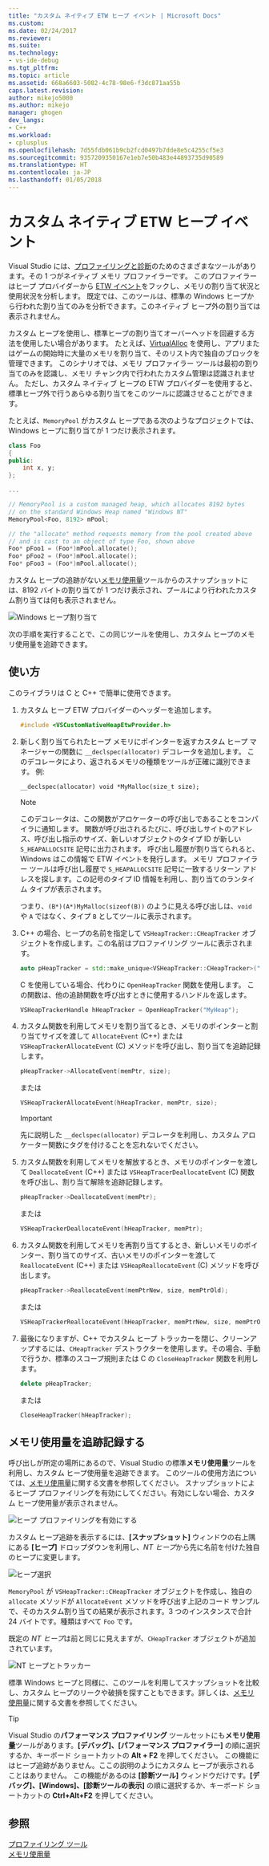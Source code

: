 ```yaml
---
title: "カスタム ネイティブ ETW ヒープ イベント | Microsoft Docs"
ms.custom: 
ms.date: 02/24/2017
ms.reviewer: 
ms.suite: 
ms.technology:
- vs-ide-debug
ms.tgt_pltfrm: 
ms.topic: article
ms.assetid: 668a6603-5082-4c78-98e6-f3dc871aa55b
caps.latest.revision: 
author: mikejo5000
ms.author: mikejo
manager: ghogen
dev_langs:
- C++
ms.workload:
- cplusplus
ms.openlocfilehash: 7d55fdb061b9cb2fcd0497b7dde8e5c4255cf5e3
ms.sourcegitcommit: 9357209350167e1eb7e50b483e44893735d90589
ms.translationtype: HT
ms.contentlocale: ja-JP
ms.lasthandoff: 01/05/2018
---
```

# <a name="custom-native-etw-heap-events"></a>カスタム ネイティブ ETW ヒープ イベント

Visual Studio には、[プロファイリングと診断](../profiling/profiling-tools.md)のためのさまざまなツールがあります。その 1 つがネイティブ メモリ プロファイラーです。  このプロファイラーはヒープ プロバイダーから [ETW イベント](/windows-hardware/drivers/devtest/event-tracing-for-windows--etw-)をフックし、メモリの割り当て状況と使用状況を分析します。  既定では、このツールは、標準の Windows ヒープから行われた割り当てのみを分析できます。このネイティブ ヒープ外の割り当ては表示されません。

カスタム ヒープを使用し、標準ヒープの割り当てオーバーヘッドを回避する方法を使用したい場合があります。  たとえば、[VirtualAlloc](https://msdn.microsoft.com/library/windows/desktop/aa366887(v=vs.85).aspx) を使用し、アプリまたはゲームの開始時に大量のメモリを割り当て、そのリスト内で独自のブロックを管理できます。  このシナリオでは、メモリ プロファイラー ツールは最初の割り当てのみを認識し、メモリ チャンク内で行われたカスタム管理は認識されません。  ただし、カスタム ネイティブ ヒープの ETW プロバイダーを使用すると、標準ヒープ外で行うあらゆる割り当てをこのツールに認識させることができます。

たとえば、`MemoryPool` がカスタム ヒープである次のようなプロジェクトでは、Windows ヒープに割り当てが 1 つだけ表示されます。

```cpp
class Foo
{
public:
    int x, y;
};

...

// MemoryPool is a custom managed heap, which allocates 8192 bytes 
// on the standard Windows Heap named "Windows NT"
MemoryPool<Foo, 8192> mPool;

// the "allocate" method requests memory from the pool created above
// and is cast to an object of type Foo, shown above
Foo* pFoo1 = (Foo*)mPool.allocate();
Foo* pFoo2 = (Foo*)mPool.allocate();
Foo* pFoo3 = (Foo*)mPool.allocate();
```

カスタム ヒープの追跡がない[メモリ使用量](../profiling/memory-usage.md)ツールからのスナップショットには、8192 バイトの割り当てが 1 つだけ表示され、プールにより行われたカスタム割り当ては何も表示されません。

![Windows ヒープ割り当て](media/heap-example-windows-heap.png)

次の手順を実行することで、この同じツールを使用し、カスタム ヒープのメモリ使用量を追跡できます。

## <a name="how-to-use"></a>使い方

このライブラリは C と C++ で簡単に使用できます。

1. カスタム ヒープ ETW プロバイダーのヘッダーを追加します。

   ```cpp
   #include <VSCustomNativeHeapEtwProvider.h>
   ```

1. 新しく割り当てられたヒープ メモリにポインターを返すカスタム ヒープ マネージャーの関数に `__declspec(allocator)` デコレータを追加します。  このデコレータにより、返されるメモリの種類をツールが正確に識別できます。  例:

   ```cpp
   __declspec(allocator) void *MyMalloc(size_t size);
   ```
   
   > [!NOTE]
   > このデコレータは、この関数がアロケーターの呼び出しであることをコンパイラに通知します。  関数が呼び出されるたびに、呼び出しサイトのアドレス、呼び出し指示のサイズ、新しいオブジェクトのタイプ ID が新しい `S_HEAPALLOCSITE` 記号に出力されます。  呼び出し履歴が割り当てられると、Windows はこの情報で ETW イベントを発行します。  メモリ プロファイラー ツールは呼び出し履歴で `S_HEAPALLOCSITE` 記号に一致するリターン アドレスを探します。この記号のタイプ ID 情報を利用し、割り当てのランタイム タイプが表示されます。
   >
   > つまり、`(B*)(A*)MyMalloc(sizeof(B))` のように見える呼び出しは、`void` や `A` ではなく、タイプ `B` としてツールに表示されます。

1. C++ の場合、ヒープの名前を指定して `VSHeapTracker::CHeapTracker` オブジェクトを作成します。この名前はプロファイリング ツールに表示されます。

   ```cpp
   auto pHeapTracker = std::make_unique<VSHeapTracker::CHeapTracker>("MyCustomHeap");
   ```

   C を使用している場合、代わりに `OpenHeapTracker` 関数を使用します。  この関数は、他の追跡関数を呼び出すときに使用するハンドルを返します。
  
   ```C
   VSHeapTrackerHandle hHeapTracker = OpenHeapTracker("MyHeap");
   ```

1. カスタム関数を利用してメモリを割り当てるとき、メモリのポインターと割り当てサイズを渡して `AllocateEvent` (C++) または `VSHeapTrackerAllocateEvent` (C) メソッドを呼び出し、割り当てを追跡記録します。

   ```cpp
   pHeapTracker->AllocateEvent(memPtr, size);
   ```

   または

   ```C
   VSHeapTrackerAllocateEvent(hHeapTracker, memPtr, size);
   ```

   > [!IMPORTANT]
   > 先に説明した `__declspec(allocator)` デコレータを利用し、カスタム アロケーター関数にタグを付けることを忘れないでください。

1. カスタム関数を利用してメモリを解放するとき、メモリのポインターを渡して `DeallocateEvent` (C++) または `VSHeapTracerDeallocateEvent` (C) 関数を呼び出し、割り当て解除を追跡記録します。

   ```cpp
   pHeapTracker->DeallocateEvent(memPtr);
   ```

   または

   ```C
   VSHeapTrackerDeallocateEvent(hHeapTracker, memPtr);
   ```

1. カスタム関数を利用してメモリを再割り当てするとき、新しいメモリのポインター、割り当てのサイズ、古いメモリのポインターを渡して `ReallocateEvent` (C++) または `VSHeapReallocateEvent` (C) メソッドを呼び出します。

   ```cpp
   pHeapTracker->ReallocateEvent(memPtrNew, size, memPtrOld);
   ```

   または

   ```C
   VSHeapTrackerReallocateEvent(hHeapTracker, memPtrNew, size, memPtrOld);
   ```

1. 最後になりますが、C++ でカスタム ヒープ トラッカーを閉じ、クリーンアップするには、`CHeapTracker` デストラクターを使用します。その場合、手動で行うか、標準のスコープ規則または C の `CloseHeapTracker` 関数を利用します。

   ```cpp
   delete pHeapTracker;
   ```

   または

   ```C
   CloseHeapTracker(hHeapTracker);
   ```

## <a name="tracking-memory-usage"></a>メモリ使用量を追跡記録する
呼び出しが所定の場所にあるので、Visual Studio の標準**メモリ使用量**ツールを利用し、カスタム ヒープ使用量を追跡できます。  このツールの使用方法については、[メモリ使用量](../profiling/memory-usage.md)に関する文書を参照してください。 スナップショットによるヒープ プロファイリングを有効にしてください。有効にしない場合、カスタム ヒープ使用量が表示されません。 

![ヒープ プロファイリングを有効にする](media/heap-enable-heap.png)

カスタム ヒープ追跡を表示するには、**[スナップショット]** ウィンドウの右上隅にある **[ヒープ]** ドロップダウンを利用し、*NT ヒープ*から先に名前を付けた独自のヒープに変更します。

![ヒープ選択](media/heap-example-custom-heap.png)

`MemoryPool` が `VSHeapTracker::CHeapTracker` オブジェクトを作成し、独自の `allocate` メソッドが `AllocateEvent` メソッドを呼び出す上記のコード サンプルで、そのカスタム割り当ての結果が表示されます。3 つのインスタンスで合計 24 バイトです。種類はすべて `Foo` です。

既定の *NT ヒープ*は前と同じに見えますが、`CHeapTracker` オブジェクトが追加されています。

![NT ヒープとトラッカー](media/heap-example-windows-heap.png)

標準 Windows ヒープと同様に、このツールを利用してスナップショットを比較し、カスタム ヒープのリークや破損を探すこともできます。詳しくは、[メモリ使用量](../profiling/memory-usage.md)に関する文書を参照してください。

> [!TIP]
> Visual Studio の**パフォーマンス プロファイリング** ツールセットにも**メモリ使用量**ツールがあります。**[デバッグ]、[パフォーマンス プロファイラー]** の順に選択するか、キーボード ショートカットの **Alt + F2** を押してください。  この機能にはヒープ追跡がありません。ここの説明のようにカスタム ヒープが表示されることはありません。  この機能があるのは **[診断ツール]** ウィンドウだけです。**[デバッグ]、[Windows]、[診断ツールの表示]** の順に選択するか、キーボード ショートカットの **Ctrl+Alt+F2** を押してください。

## <a name="see-also"></a>参照
[プロファイリング ツール](../profiling/profiling-tools.md)  
[メモリ使用量](../profiling/memory-usage.md)
